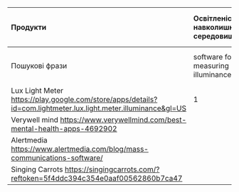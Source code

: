 | Продукти | Освітленість навколишнього середовища    |     Психологічно-емоціональна стабільність  | Спілкування на теми масової культури|  Зацікавленість співами| Тип ліцензії|
|:-------|:------------|:-------------|:-------------|:-------------|:-------------|
|Пошукові фрази|software for measuring illuminance| software for maintaining psychosocial stability| software for communication on massculture | software for learning sing||
|Lux Light Meter https://play.google.com/store/apps/details?id=com.lightmeter.lux.light.meter.illuminance&gl=US| 1 | |  | |Proprietary|
|Verywell mind       https://www.verywellmind.com/best-mental-health-apps-4692902|| 1|  | |Shareware|
|Alertmedia  https://www.alertmedia.com/blog/mass-communications-software/|| | 1 | |Shareware|
|Singing Carrots  https://singingcarrots.com/?reftoken=5f4ddc394c354e0aaf00562860b7ca47|| |  | 1|Proprietary|
